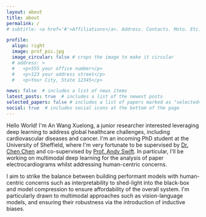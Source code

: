 ```yaml
---
layout: about
title: about
permalink: /
# subtitle: <a href='#'>Affiliations</a>. Address. Contacts. Moto. Etc. # puts a subtitle where I can place hyperlink after href = ...

profile:
  align: right
  image: prof_pic.jpg
  image_circular: false # crops the image to make it circular
  # address: >
  #   <p>555 your office number</p>
  #   <p>123 your address street</p>
  #   <p>Your City, State 12345</p>

news: false  # includes a list of news items
latest_posts: true  # includes a list of the newest posts
selected_papers: false # includes a list of papers marked as "selected={true}"
social: true  # includes social icons at the bottom of the page
---
```


Hello World! I'm An Wang Xuelong, a junior researcher interested leveraging deep learning to address global healthcare challenges, including cardiovascular diseases and cancer. I'm an incoming PhD student at the University of Sheffield, where I'm very fortunate to be supervised by [Dr. Chen Chen](https://cherise215.github.io/) and co-supervised by [Prof. Andy Swift](https://sheffield.ac.uk/smph/people/academic/clinical-medicine/andy-swift). In particular, I'll be working on multimodal deep learning for the analysis of paper electrocardiograms whilst addressing human-centric concerns.  

I aim to strike the balance between building performant models with human-centric concerns such as interpretability to shed-light into the black-box and model compression to ensure affordability of the overall system. I'm particularly drawn to multimodal approaches such as vision-language models, and ensuring their robustness via the introduction of inductive biases. 

<!-- the scientific pursuit to understand intelligence and the technological endeavor to adopt what we learn in the research of AI in applications for social good. -->

<!-- , namely to [improve healthcare](https://www.youtube.com/watch?v=6Af625dJnB0) -->

<!-- Write your biography here. Tell the world about yourself. Link to your favorite [subreddit](http://reddit.com). You can put a picture in, too. The code is already in, just name your picture `prof_pic.jpg` and put it in the `img/` folder. -->
<!-- 
Put your address / P.O. box / other info right below your picture. You can also disable any of these elements by editing `profile` property of the YAML header of your `_pages/about.md`. Edit `_bibliography/papers.bib` and Jekyll will render your [publications page](/al-folio/publications/) automatically.

Link to your social media connections, too. This theme is set up to use [Font Awesome icons](http://fortawesome.github.io/Font-Awesome/) and [Academicons](https://jpswalsh.github.io/academicons/), like the ones below. Add your Facebook, Twitter, LinkedIn, Google Scholar, or just disable all of them. -->
